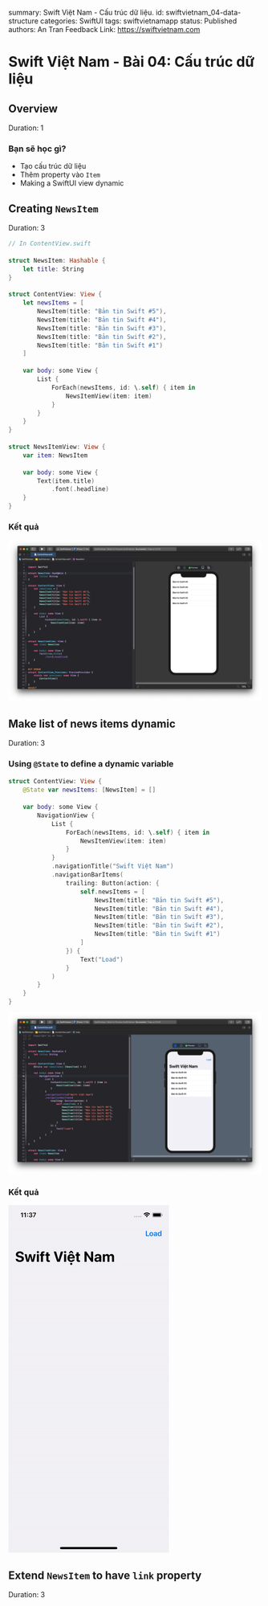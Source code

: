 summary: Swift Việt Nam - Cấu trúc dữ liệu.
id: swiftvietnam_04-data-structure
categories: SwiftUI
tags: swiftvietnamapp
status: Published
authors: An Tran
Feedback Link: https://swiftvietnam.com

# Swift Việt Nam - Bài 04: Cấu trúc dữ liệu
<!-- ------------------------ -->
## Overview
Duration: 1

### Bạn sẽ học gì?
- Tạo cấu trúc dữ liệu
- Thêm property vào `Item`
- Making a SwiftUI view dynamic

<!-- ------------------------ -->
## Creating `NewsItem` 
Duration: 3

```swift
// In ContentView.swift

struct NewsItem: Hashable {
    let title: String
}

struct ContentView: View {
    let newsItems = [
        NewsItem(title: "Bản tin Swift #5"),
        NewsItem(title: "Bản tin Swift #4"),
        NewsItem(title: "Bản tin Swift #3"),
        NewsItem(title: "Bản tin Swift #2"),
        NewsItem(title: "Bản tin Swift #1")
    ]

    var body: some View {
        List {
            ForEach(newsItems, id: \.self) { item in
                NewsItemView(item: item)
            }
        }
    }
}

struct NewsItemView: View {
    var item: NewsItem

    var body: some View {
        Text(item.title)
            .font(.headline)
    }
}
```
### Kết quả

![04_01_creating_newsitem](assets/04/04_01_creating_newsitem.png)

<!-- ------------------------ -->
## Make list of news items dynamic 
Duration: 3

### Using `@State` to define a dynamic variable

```swift
struct ContentView: View {
    @State var newsItems: [NewsItem] = []

    var body: some View {
        NavigationView {
            List {
                ForEach(newsItems, id: \.self) { item in
                    NewsItemView(item: item)
                }
            }
            .navigationTitle("Swift Việt Nam")
            .navigationBarItems(
                trailing: Button(action: {
                    self.newsItems = [
                        NewsItem(title: "Bản tin Swift #5"),
                        NewsItem(title: "Bản tin Swift #4"),
                        NewsItem(title: "Bản tin Swift #3"),
                        NewsItem(title: "Bản tin Swift #2"),
                        NewsItem(title: "Bản tin Swift #1")
                    ]
                }) {
                    Text("Load")
                }
            )
        }
    }
}

```

![04_02_loading_button](assets/04/04_02_loading_button.png)

### Kết quả

![04_02_loading_button](assets/04/04_02_loading_button.gif)

<!-- ------------------------ -->
## Extend `NewsItem` to have `link` property
Duration: 3
